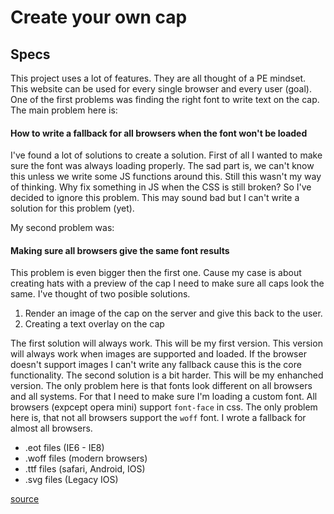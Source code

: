 # Create your own cap



## Specs
This project uses a lot of features. They are all thought of a PE mindset. This website can be used for every single browser and every user (goal). One of the first problems was finding the right font to write text on the cap.
The main problem here is:

#### How to write a fallback for all browsers when the font won't be loaded

I've found a lot of solutions to create a solution. First of all I wanted to make sure the font was always loading properly. The sad part is, we can't know this unless we write some JS functions around this. Still this wasn't my way of thinking.
Why fix something in JS when the CSS is still broken? So I've decided to ignore this problem. This may sound bad but I can't write a solution for this problem (yet).

My second problem was:

#### Making sure all browsers give the same font results

This problem is even bigger then the first one. Cause my case is about creating hats with a preview of the cap I need to make sure all caps look the same. I've thought of two posible solutions.

1. Render an image of the cap on the server and give this back to the user.
2. Creating a text overlay on the cap

The first solution will always work. This will be my first version. This version will always work when images are supported and loaded. If the browser doesn't support images I can't write any fallback cause this is the core functionality.
The second solution is a bit harder. This will be my enhanched version. The only problem here is that fonts look different on all browsers and all systems. For that I need to make sure I'm loading a custom font.
All browsers (expcept opera mini) support `font-face` in css. The only problem here is, that not all browsers support the `woff` font. I wrote a fallback for almost all browsers.

* .eot files (IE6 - IE8)
* .woff files (modern browsers)
* .ttf files (safari, Android, IOS)
* .svg files (Legacy IOS)

[source](https://css-tricks.com/snippets/css/using-font-face/)
